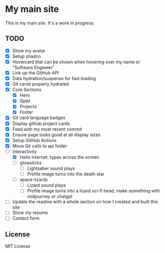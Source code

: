 # My main site

This is my main site. It's a work in progress.

## TODO

- [X] Show my avatar
- [X] Setup shadcn
- [X] Hovercard that can be shown when hovering over my name or "Software Engineer"
- [X] Link up the GitHub API
- [X] Data hydration/suspense for fast loading
- [X] Git cards properly hydrated
- [X] Core Sections
  - [X] Hero
  - [X] Spiel
  - [X] Projects
  - [X] Footer
- [X] Git card language badges
- [X] Display github project cards
- [X] Feed with my most recent commit
- [X] Ensure page looks good at all display sizes
- [X] Setup GitHub Actions
- [X] Move Git calls to api folder
- [ ] Interactivity
  - [X] Hello Internet. types across the screen
  - [ ] glowsticks
    - [ ] Lightsaber sound plays
    - [ ] Profile image turns into the death star
  - [ ] space-lizards
    - [ ] Lizard sound plays
    - [ ] Profile image turns into a lizard sci-fi head, make something with midjourney or chatgpt
- [ ] Update the readme with a whole section on how I created and built this site
- [ ] Show my resume
- [ ] Contact form

## License

MIT License

